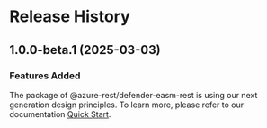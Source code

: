# Release History
    
## 1.0.0-beta.1 (2025-03-03)

### Features Added

The package of @azure-rest/defender-easm-rest is using our next generation design principles. To learn more, please refer to our documentation [Quick Start](https://aka.ms/azsdk/js/mgmt/quickstart).
